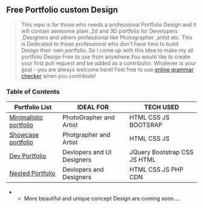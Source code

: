 ## Free Portfolio custom Design

> This repo is for those who needs a professional Portfolio Design and it will contain awesome plain ,2d and 3D portfolio for Developers ,Designers and others professional like Photographer ,artist etc. This is Dedicated to those  professional who don't have time to build Design their own portfolio. So I come up with this Idea to make my all portfolio Design Free to use from anywhere.You would like to create your first pull request and be added as a contributor. Whatever is your goal - you are always welcome here! Feel free to use [online grammar checker](https://www.grammarly.com/) when you contribute!


### Table of Contents


|  **Portfolio List**  |  **IDEAL FOR**  | **TECH USED** |
|---|---|---|
| [Minimalistic portfolio](https://github.com/ZiaCodes/vikash-web) | PhotoGrapher and Artist | HTML CSS JS BOOTSRAP |
| [Showcase portfolio](https://github.com/ZiaCodes/ZiAhmed) | Photgrapher and Artist | HTML CSS JS |
| [Dev Portfolio](https://github.com/ZiaCodes/My-portfolio) | Devlopers and UI Designers | JQuery Bootstrap CSS JS HTML |
| [Nested Portfolio](https://github.com/ZiaCodes/Portfolio-Web-Design) | Devlopers and Designers | HTML CSS JS PHP CDN |


* * More beautiful and unique concept Design are coming soon....
